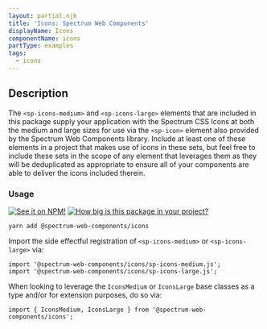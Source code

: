 ```yaml
---
layout: partial.njk
title: 'Icons: Spectrum Web Components'
displayName: Icons
componentName: icons
partType: examples
tags:
  - icons
---
```

## Description

The `<sp-icons-medium>` and `<sp-icons-large>` elements that are included in this package supply your application with the Spectrum CSS Icons at both the medium and large sizes for use via the `<sp-icon>` element also provided by the Spectrum Web Components library. Include at least one of these elements in a project that makes use of icons in these sets, but feel free to include these sets in the scope of any element that leverages them as they will be deduplicated as appropriate to ensure all of your components are able to deliver the icons included therein.

### Usage

[![See it on NPM!](https://img.shields.io/npm/v/@spectrum-web-components/icons?style=for-the-badge)](https://www.npmjs.com/package/@spectrum-web-components/icons)
[![How big is this package in your project?](https://img.shields.io/bundlephobia/minzip/@spectrum-web-components/icons?style=for-the-badge)](https://bundlephobia.com/result?p=@spectrum-web-components/icons)

```
yarn add @spectrum-web-components/icons
```

Import the side effectful registration of `<sp-icons-medium>` or `<sp-icons-large>` via:

```
import '@spectrum-web-components/icons/sp-icons-medium.js';
import '@spectrum-web-components/icons/sp-icons-large.js';
```

When looking to leverage the `IconsMedium` or `IconsLarge` base classes as a type and/or for extension purposes, do so via:

```
import { IconsMedium, IconsLarge } from '@spectrum-web-components/icons';
```
